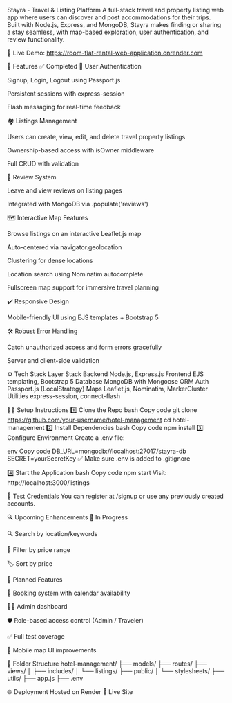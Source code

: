 Stayra - Travel & Listing Platform
A full-stack travel and property listing web app where users can discover and post accommodations for their trips. Built with Node.js, Express, and MongoDB, Stayra makes finding or sharing a stay seamless, with map-based exploration, user authentication, and review functionality.

🔗 Live Demo: https://room-flat-rental-web-application.onrender.com

🌟 Features
✅ Completed
🔐 User Authentication

Signup, Login, Logout using Passport.js

Persistent sessions with express-session

Flash messaging for real-time feedback

🏘️ Listings Management

Users can create, view, edit, and delete travel property listings

Ownership-based access with isOwner middleware

Full CRUD with validation

💬 Review System

Leave and view reviews on listing pages

Integrated with MongoDB via .populate('reviews')

🗺️ Interactive Map Features

Browse listings on an interactive Leaflet.js map

Auto-centered via navigator.geolocation

Clustering for dense locations

Location search using Nominatim autocomplete

Fullscreen map support for immersive travel planning

✔️ Responsive Design

Mobile-friendly UI using EJS templates + Bootstrap 5

🛠️ Robust Error Handling

Catch unauthorized access and form errors gracefully

Server and client-side validation

⚙️ Tech Stack
Layer	Stack
Backend	Node.js, Express.js
Frontend	EJS templating, Bootstrap 5
Database	MongoDB with Mongoose ORM
Auth	Passport.js (LocalStrategy)
Maps	Leaflet.js, Nominatim, MarkerCluster
Utilities	express-session, connect-flash

🧑‍💻 Setup Instructions
1️⃣ Clone the Repo
bash
Copy code
git clone https://github.com/your-username/hotel-management
cd hotel-management
2️⃣ Install Dependencies
bash
Copy code
npm install
3️⃣ Configure Environment
Create a .env file:

env
Copy code
DB_URL=mongodb://localhost:27017/stayra-db
SECRET=yourSecretKey
✅ Make sure .env is added to .gitignore

4️⃣ Start the Application
bash
Copy code
npm start
Visit: http://localhost:3000/listings

👤 Test Credentials
You can register at /signup or use any previously created accounts.

🔍 Upcoming Enhancements
🚧 In Progress

🔍 Search by location/keywords

💸 Filter by price range

🏷️ Sort by price

🎯 Planned Features

📅 Booking system with calendar availability

🧑‍💼 Admin dashboard

🛡️ Role-based access control (Admin / Traveler)

✅ Full test coverage

📱 Mobile map UI improvements


📁 Folder Structure
hotel-management/
├── models/
├── routes/
├── views/
│   ├── includes/
│   └── listings/
├── public/
│   └── stylesheets/
├── utils/
├── app.js
├── .env


🌐 Deployment
Hosted on Render
🔗 Live Site

